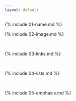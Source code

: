 ```yaml
---
layout: default
---
```


{%  include 01-name.md %}
<br>

{%  include 02-image.md %}

<br>

{%  include 03-links.md %}

<br>

{%  include 04-lists.md %}

<br>

{%  include 05-emphasis.md %}

<br>



